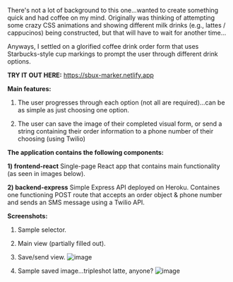 There's not a lot of background to this one...wanted to create something quick and had coffee on my mind. Originally was thinking of attempting some crazy CSS animations and showing different milk drinks (e.g., lattes / cappucinos) being constructed, but that will have to wait for another time...

Anyways, I settled on a glorified coffee drink order form that uses Starbucks-style cup markings to prompt the user through different drink options.

**TRY IT OUT HERE:** https://sbux-marker.netlify.app

**Main features:**

1. The user progresses through each option (not all are required)...can be as simple as just choosing one option.

2. The user can save the image of their completed visual form, or send a string containing their order information to a phone number of their choosing (using Twilio)

**The application contains the following components:**

**1) frontend-react**
Single-page React app that contains main functionality (as seen in images below).

**2) backend-express**
Simple Express API deployed on Heroku. Containes one functioning POST route that accepts an order object & phone number and sends an SMS message using a Twilio API.

**Screenshots:**

1. Sample selector.
2. Main view (partially filled out).
3. Save/send view.
   ![image](https://user-images.githubusercontent.com/42954670/101989659-9f7d0200-3c67-11eb-93c4-25410b0bf531.png)

4. Sample saved image...tripleshot latte, anyone?
   ![image](https://user-images.githubusercontent.com/42954670/101989792-6a24e400-3c68-11eb-9ef5-f6c6da3742b3.png)
